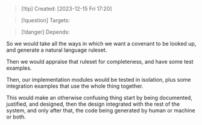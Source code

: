 
>[!tip] Created: [2023-12-15 Fri 17:20]

>[!question] Targets: 

>[!danger] Depends: 

So we would take all the ways in which we want a covenant to be looked up, and generate a natural language ruleset.

Then we would appraise that ruleset for completeness, and have some test examples.

Then, our implementation modules would be tested in isolation, plus some integration examples that use the whole thing together.

This would make an otherwise confusing thing start by being documented, justified, and designed, then the design integrated with the rest of the system, and only after that, the code being generated by human or machine or both.